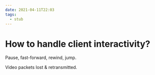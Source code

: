 ```yaml
---
date: 2021-04-11T22:03
tags: 
  - stub
---
```


# How to handle client interactivity?

Pause, fast-forward, rewind, jump.

Video packets lost & retransmitted.
